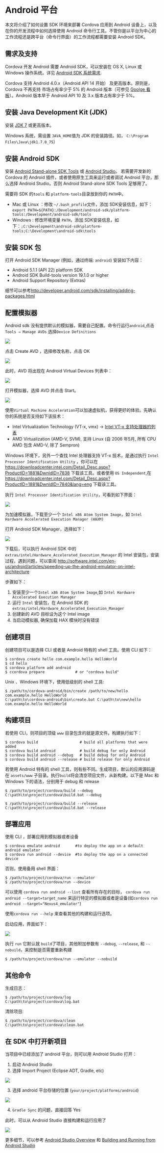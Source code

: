 Android 平台
====

本文将介绍了如何设置 SDK 环境来部署 Cordova 应用到 Android 设备上，以及在你的开发流程中如何选择使用 Android 命令行工具。不管你是以平台为中心的工作流程还是跨平台（命令行界面）的工作流程都需要安装 Android SDK。

## 需求及支持

Cordova 开发 Android 需要 Android SDK，可以安装在 OS X, Linux 或 Windows 操作系统。详见 [Android SDK 系统需求](http://developer.android.com/sdk/index.html#Requirements).

Cordova 支持 Android 4.0.x（Android API 14 开始） 及更高版本。原则是，Cordova 不再支持 市场占有率少于 5% 的 Android 版本（可参见 [Goolge 看板](http://developer.android.com/about/dashboards/index.html)）。Android  版本早于 Android API 10 及 3.x 版本占有率少于 5%。

## 安装 Java Development Kit (JDK)

安装 [JDK 7](http://www.oracle.com/technetwork/java/javase/downloads/jdk7-downloads-1880260.html) 或更高版本。

Windows 系统，需设置 `JAVA_HOME`值为 JDK 的安装路径。如， `C:\Program Files\Java\jdk1.7.0_75`）

## 安装 Android SDK

安装 [Android Stand-alone SDK Tools](http://developer.android.com/sdk/installing/index.html?pkg=tools) 或 [Android Studio](http://developer.android.com/sdk/installing/index.html?pkg=studio)。
若需要开发新的 Cordova 的 Android 插件，或者使用原生工具来运行或者调试 Android 平台，那么选择 Android Studio。否则 Android Stand-alone SDK Tools 足够用了。

需要将  SDK 的`tools` 和 `platform-tools`目录放到你的 `PATH`中。

* Mac 或 Linux ：修改 `~/.bash_profile`文件，添加 SDK安装信息，如下：`export PATH=${PATH}:/Development/android-sdk/platform-tools:/Development/android-sdk/tools`
* Windows : 修改环境变量 `PATH`，添加 SDK安装信息，如下：`;C:\Development\android-sdk\platform-tools;C:\Development\android-sdk\tools`

## 安装 SDK 包

打开 Android SDK Manager (例如，通过终端: `android`) 安装如下内容：

* Android 5.1.1 (API 22) platform SDK
* Android SDK Build-tools version 19.1.0 or higher
* Android Support Repository (Extras)

细节可以参考<http://developer.android.com/sdk/installing/adding-packages.html>

## 配置模拟器

Android sdk 没有提供默认的模拟器，需要自己配置。命令行运行`android`,点击`Tools → Manage AVDs` 选择`Device Definitions`  

![](../images/android/asdk_device.png)

点击 Create AVD ，选择修改名称，点击 OK 

![](../images/android/asdk_newAVD.png)

此时，AVD 将出现在 Android Virtual Devices 列表中：

![](../images/android/asdk_avds.png)

打开模拟器，选择 AVD 并点击 Start。

![](../images/android/asdk_emulator.png)

使用`Virtual Machine Acceleration`可以加速虚拟机，获得更好的体验。先确认你的系统是否支持如下该技术：

* Intel Virtualization Technology (VT-x, vmx) → [Intel VT-x 支持处理器的列表](http://ark.intel.com/products/virtualizationtechnology)
* AMD Virtualization (AMD-V, SVM), 支持 Linux (自 2006 年5月, 所有 CPU  AMD 包含 AMD-V, 除了 Sempron)

Windows 环境下，另外一个查找 Intel 处理器支持 VT-x 技术，是通过执行 `Intel Processor Identification Utility` ，你可以在 <https://downloadcenter.intel.com/Detail_Desc.aspx?ProductID=1881&DwnldID=7838> 下载该工具。或者使用 `OS Independent`,在 <https://downloadcenter.intel.com/Detail_Desc.aspx?ProductID=1881&DwnldID=7840&lang=eng> 下载该工具。

执行 `Intel Processor Identification Utility`，可看到如下界面：

![](../images/android/intel_pid_util_620px.png)

为加速模拟器，下载至少一个 `Intel x86 Atom System Image`，如 
`Intel Hardware Accelerated Execution Manager (HAXM)`

打开 Android SDK Manager，选择如下：

![](../images/android/asdk_man_intel_image_haxm.png)

下载后，可以执行  Android SDK 中的 `extras/intel/Hardware_Accelerated_Execution_Manager` 的 Intel 安装包，安装过程，遇到问题，可以查阅 <http://software.intel.com/en-us/android/articles/speeding-up-the-android-emulator-on-intel-architecture>

步骤如下：

1. 安装至少一个`Intel x86 Atom System Image`,如 `Intel Hardware Accelerated Execution Manager`
2. 运行 `Intel` 安装包，在 Android SDK 的`extras/intel/Hardware_Accelerated_Execution_Manager`
3. 创建新的 AVD 目标设为这个 Intel image
4. 当启动模拟器, 确保加载 HAX 模块时没有错误

## 创建项目

创建项目可以是选择 CLI 或者是 Android 特有的 shell 工具。使用 CLI 如下：

```
$ cordova create hello com.example.hello HelloWorld
$ cd hello
$ cordova platform add android
$ ccordova prepare              # or "cordova build"
```

Unix 、Windows 环境下，使用低级别的 shell 工具:

```
$ /path/to/cordova-android/bin/create /path/to/new/hello com.example.hello HelloWorld
C:\path\to\cordova-android\bin\create.bat C:\path\to\new\hello com.example.hello HelloWorld
```

## 构建项目

若使用 CLI，则项目的顶级 `www` 目录包含的就是源文件。构建执行如下：

```
$ cordova build                   # build all platforms that were added
$ cordova build android           # build debug for only Android
$ cordova build android --debug   # build debug for only Android
$ cordova build android --release # build release for only Android
```

若使用  Android 特有的 shell 工具，则有些不同。生成项目，默认的应用源码是在 `assets/www` 子目录。执行`build`将会清空项目文件，从新构建。以下是 Mac 和 Windows 下的语法，分别用于 debug 和 release

```
$ /path/to/project/cordova/build --debug
C:\path\to\project\cordova\build.bat --debug

$ /path/to/project/cordova/build --release
C:\path\to\project\cordova\build.bat --release
```

## 部署应用

使用 CLI ，部署应用到模拟器或者设备

```
$ cordova emulate android       #to deploy the app on a default android emulator
$ cordova run android --device  #to deploy the app on a connected device
```

否则，使用备用 shell 界面：

```
$ /path/to/project/cordova/run --emulator
$ /path/to/project/cordova/run --device
```

可以使用 `cordova run android --list` 查看所有存在的目标，  `cordova run android --target=target_name` 来运行特定的模拟器或者是设备(如`cordova run android --target="Nexus4_emulator"`)

使用`cordova run --help` 来查看其他的构建和运行选项。

启动应用，界面如下：

![](../images/android/emulator2x.png)

执行 `run` 它默认就 `build`了项目，其他附加参数有 `--debug`, `--release`, 和 `--nobuild`，来控制是否需要重新构建

```
$ /path/to/project/cordova/run --emulator --nobuild
```

## 其他命令

生成日志：

```
$ /path/to/project/cordova/log
C:\path\to\project\cordova\log.bat
```

清除项目:

```
$ /path/to/project/cordova/clean
C:\path\to\project\cordova\clean.bat
```
## 在 SDK 中打开新项目

当项目中已经添加了 android 平台，则可以用  Android Studio 打开：

1. 启动  Android Studio
2. 选择  Import Project (Eclipse ADT, Gradle, etc)

![](../images/android/asdk_import_project.png)

3. 选择 android 平台存储的位置 (`your/project/platforms/android`)

![](../images/android/asdk_import_select_location.png)

4. `Gradle Sync` 的问题，直接回答 Yes

此时，可以从 Android Studio 直接构建和运行应用了

![](../images/android/asdk_import_done.png)

更多细节，可以参考 [Android Studio Overview](http://developer.android.com/tools/studio/index.html) 和 [Building and Running from Android Studio](http://developer.android.com/tools/building/building-studio.html) 